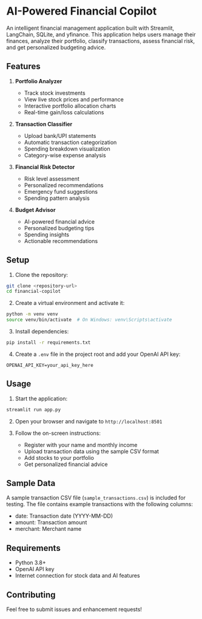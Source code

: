 # AI-Powered Financial Copilot

An intelligent financial management application built with Streamlit, LangChain, SQLite, and yfinance. This application helps users manage their finances, analyze their portfolio, classify transactions, assess financial risk, and get personalized budgeting advice.

## Features

1. **Portfolio Analyzer**
   - Track stock investments
   - View live stock prices and performance
   - Interactive portfolio allocation charts
   - Real-time gain/loss calculations

2. **Transaction Classifier**
   - Upload bank/UPI statements
   - Automatic transaction categorization
   - Spending breakdown visualization
   - Category-wise expense analysis

3. **Financial Risk Detector**
   - Risk level assessment
   - Personalized recommendations
   - Emergency fund suggestions
   - Spending pattern analysis

4. **Budget Advisor**
   - AI-powered financial advice
   - Personalized budgeting tips
   - Spending insights
   - Actionable recommendations

## Setup

1. Clone the repository:
```bash
git clone <repository-url>
cd financial-copilot
```

2. Create a virtual environment and activate it:
```bash
python -m venv venv
source venv/bin/activate  # On Windows: venv\Scripts\activate
```

3. Install dependencies:
```bash
pip install -r requirements.txt
```

4. Create a `.env` file in the project root and add your OpenAI API key:
```
OPENAI_API_KEY=your_api_key_here
```

## Usage

1. Start the application:
```bash
streamlit run app.py
```

2. Open your browser and navigate to `http://localhost:8501`

3. Follow the on-screen instructions:
   - Register with your name and monthly income
   - Upload transaction data using the sample CSV format
   - Add stocks to your portfolio
   - Get personalized financial advice

## Sample Data

A sample transaction CSV file (`sample_transactions.csv`) is included for testing. The file contains example transactions with the following columns:
- date: Transaction date (YYYY-MM-DD)
- amount: Transaction amount
- merchant: Merchant name

## Requirements

- Python 3.8+
- OpenAI API key
- Internet connection for stock data and AI features

## Contributing

Feel free to submit issues and enhancement requests! 